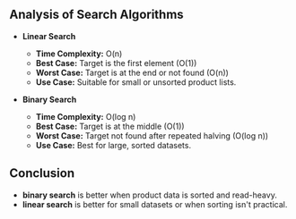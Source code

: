 ## Analysis of Search Algorithms

- **Linear Search**
  - **Time Complexity:** O(n)
  - **Best Case:** Target is the first element (O(1))
  - **Worst Case:** Target is at the end or not found (O(n))
  - **Use Case:** Suitable for small or unsorted product lists.

- **Binary Search**
  - **Time Complexity:** O(log n)
  - **Best Case:** Target is at the middle (O(1))
  - **Worst Case:** Target not found after repeated halving (O(log n))
  - **Use Case:** Best for large, sorted datasets.

## Conclusion

- **binary search** is better when product data is sorted and read-heavy.
- **linear search** is better for small datasets or when sorting isn't practical.
